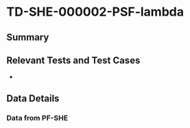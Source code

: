 # TD-SHE-000002-PSF-lambda

## Summary



## Relevant Tests and Test Cases

* 

## Data Details



### Data from PF-SHE
